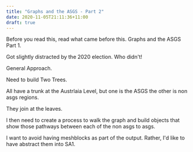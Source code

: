 ```yaml
---
title: "Graphs and the ASGS - Part 2"
date: 2020-11-05T21:11:36+11:00
draft: true
---
```


Before you read this, read what came before this. Graphs and the ASGS Part 1.

Got slightly distracted by the 2020 election. Who didn't!

General Approach.

Need to build Two Trees.

All have a trunk at the Austrlaia Level, but one is the ASGS the other is non asgs regions. 

They join at the leaves. 

I then need to create a process to walk the graph and build objects that show those pathways between each of the non asgs to asgs.

I want to avoid having meshblocks as part of the output. Rather, I'd like to have abstract them into SA1.





